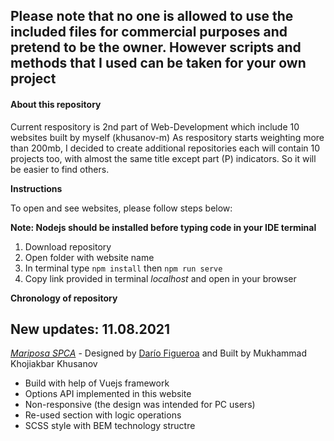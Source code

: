 ## Please note that no one is allowed to use the included files for commercial purposes and pretend to be the owner. However scripts and methods that I used can be taken for your own project

#### About this repository
Current respository is 2nd part of Web-Development which include 10 websites built by myself (khusanov-m) As respository starts weighting more than 200mb, I decided to create additional repositories each will contain 10 projects too, with almost the same title except part (P) indicators. So it will be easier to find others.

**Instructions**

To open and see websites, please follow steps below:

**Note: Nodejs should be installed before typing code in your IDE terminal**

1. Download repository
2. Open folder with website name
3. In terminal type `npm install` then `npm run serve` 
4. Copy link provided in terminal *localhost* and open in your browser


**Chronology of repository**

## New updates: 11.08.2021

_[Mariposa SPCA](https://mariposa-spca-khusanov-m-r.netlify.app/)_ - Designed by [Darío Figueroa](https://dribbble.com/shots/5101621-Mariposa-SPCA-Dribbble-Design-Challenge) and Built by Mukhammad Khojiakbar Khusanov

- Build with help of Vuejs framework
- Options API implemented in this website
- Non-responsive (the design was intended for PC users)
- Re-used section with logic operations
- SCSS style with BEM technology structre





